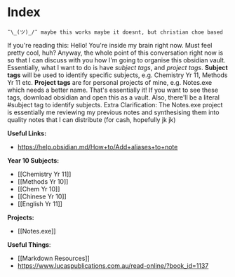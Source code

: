 # Index

	¯\_(ツ)_/¯ maybe this works maybe it doesnt, but christian choe based

If you're reading this:
	Hello! You're inside my brain right now. Must feel pretty cool, huh?
	Anyway, the whole point of this conversation right now is so that I can discuss with you how I'm going to organise this obsidian vault.
	Essentially, what I want to do is have *subject tags*, and *project tags*.
	**Subject tags** will be used to identify specific subjects, e.g. Chemistry Yr 11, Methods Yr 11 etc.
	**Project tags** are for personal projects of mine, e.g. Notes.exe which needs a better name.
	That's essentially it! If you want to see these tags, download obsidian and open this as a vault.
	Also, there'll be a literal #subject tag to identify subjects.
Extra Clarification:
	The Notes.exe project is essentially me reviewing my previous notes and synthesising them into quality notes that I can distribute (for cash, hopefully jk jk)

**Useful Links:**
* https://help.obsidian.md/How+to/Add+aliases+to+note


**Year 10 Subjects:**

* [[Chemistry Yr 11]]
* [[Methods Yr 10]]
* [[Chem Yr 10]]
* [[Chinese Yr 10]]
* [[English Yr 11]]


**Projects:**

* [[Notes.exe]]


**Useful Things**:

* [[Markdown Resources]]
* https://www.lucaspublications.com.au/read-online/?book_id=1137